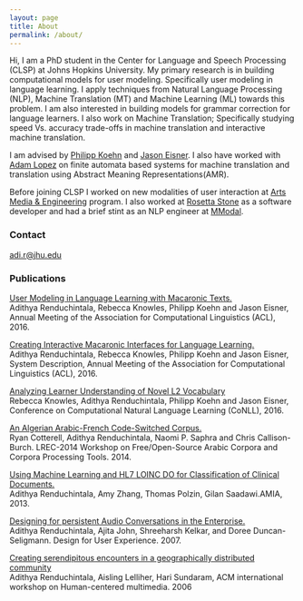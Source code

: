 ```yaml
---
layout: page
title: About
permalink: /about/
---
```

Hi, I am a PhD student in the Center for Language and Speech Processing (CLSP) at Johns Hopkins University. My primary research is in building computational models for user modeling. Specifically user modeling in language learning. I apply techniques from Natural Language Processing (NLP), Machine Translation (MT) and Machine Learning (ML) towards this problem. I am also interested in building models for grammar correction for language learners. I also work on Machine Translation; Specifically studying speed Vs. accuracy trade-offs in machine translation and interactive machine translation.

I am advised by [Philipp Koehn](http://www.cs.jhu.edu/~phi/) and [Jason Eisner](http://www.cs.jhu.edu/~jason/). I also have worked with [Adam Lopez](http://alopez.github.io/) on finite automata based systems for machine translation and translation using Abstract Meaning Representations(AMR). 

Before joining CLSP I worked on new modalities of user interaction at [Arts Media & Engineering](https://artsmediaengineering.asu.edu/) program. I also worked at [Rosetta Stone](http://www.rosettastone.com/) as a software developer and had a brief stint as an NLP engineer at [MModal](https://mmodal.com/).

### Contact

[adi.r@jhu.edu](mailto:adi.r@jhu.edu)

### Publications
[User Modeling in Language Learning with Macaronic Texts.](http://aclweb.org/anthology/P/P16/P16-1175.pdf)  
Adithya Renduchintala, Rebecca Knowles, Philipp Koehn and Jason Eisner, Annual Meeting of the Association for Computational Linguistics (ACL), 2016.

[Creating Interactive Macaronic Interfaces for Language Learning.](http://aclweb.org/anthology/P/P16/P16-4023.pdf)  
Adithya Renduchintala, Rebecca Knowles, Philipp Koehn and Jason Eisner, System Description, Annual Meeting of the Association for Computational Linguistics (ACL), 2016.

[Analyzing Learner Understanding of Novel L2 Vocabulary](http://aclweb.org/anthology/K/K16/K16-1013.pdf)  
Rebecca Knowles, Adithya Renduchintala, Philipp Koehn and Jason Eisner, Conference on Computational Natural Language Learning (CoNLL), 2016. 

[An Algerian Arabic-French Code-Switched Corpus.](https://ryancotterell.github.io/papers/cotterell+al.osact14.pdf)  
Ryan Cotterell, Adithya Renduchintala, Naomi P. Saphra and Chris Callison-Burch. LREC-2014 Workshop on Free/Open-Source Arabic Corpora and Corpora Processing Tools. 2014. 

[Using Machine Learning and HL7 LOINC DO for Classification of Clinical Documents.](https://knowledge.amia.org/amia-55142-a2013e-1.580047/t-06-1.582200/f-006-1.582201/a-439-1.582683/a-440-1.582680?qr=1)  
Adithya Renduchintala, Amy Zhang, Thomas Polzin, Gilan Saadawi.AMIA, 2013. 

[Designing for persistent Audio Conversations in the Enterprise.](http://dl.acm.org/citation.cfm?doid=1389908.1389923)  
Adithya Renduchintala, Ajita John, Shreeharsh Kelkar, and Doree Duncan-Seligmann. Design for User Experience. 2007.

[Creating serendipitous encounters in a geographically distributed community](http://sundaram.cs.illinois.edu/pubs/2006/hcm17-Renduchintala.pdf)  
Adithya Renduchintala, Aisling Lelliher, Hari Sundaram, ACM international workshop on Human-centered multimedia. 2006

